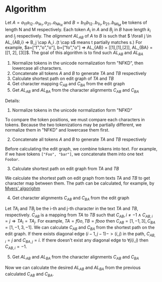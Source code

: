 # Algorithm

Let $A = a_{11}a_{12}..a_{1k_1},a_{21}..a_{Nk_N}$ and $B = b_{11}b_{12}..b_{1l_1},b_{21}..b_{Ml_M}$ be tokens of length N and M respectively. Each token $A_i$ in $A$ and $B_j$ in $B$ have length $k_i$ and $l_j$ respectively.
The *alignment* $AL_{AB}$ of $A$ to $B$ is such that $ \forall j \in AL_{AB,i} => B_j \cap A_i $. ($t \cap s$ means t partially matches s.)
For example, $a=["f","o","o"], b=["fo","o"] => AL_{AB} = [[1],[1],[2]], AL_{BA} = [[1, 2], [3]]$.
The goal of this algorithm is to find such $AL_{AB}$ and $AL_{BA}$

1. Normalize tokens in the unicode normalization form "NFKD", then lowercase all characters.
2. Concatenate all tokens $A$ and $B$ to generate $TA$ and $TB$ respectively
3. Calculate shortest path on edit graph of $TA$ and $TB$
4. Get character mapping $C_{AB}$ and $C_{BA}$ from the edit graph
5. Get $AL_{AB}$ and $AL_{BA}$ from the character alignments $C_{AB}$ and $C_{BA}$

Details:

1. Normalize tokens in the unicode normalization form "NFKD"

To compare the token positions, we must compare each characters in tokens. Because the two tokenizations may be partially different, we normalize them in "NFKD" and lowercase them first.

2. Concatenate all tokens $A$ and $B$ to generate $TA$ and $TB$ respectively 
 
Before calculating the edit graph, we combine tokens into text. For example, if we have tokens `["Foo", "bar"]`, we concatenate them into one text `Foobar`. 

3. Calculate shortest path on edit graph from $TA$ and $TB$

We calculate the shortest path on edit graph from texts $TA$ and $TB$ to get character map between them.  The path can be calculated, for example, by [Myers' algorighm](http://www.xmailserver.org/diff2.pdf)

4. Get character alignments $C_{AB}$ and $C_{BA}$ from the edit graph

Let $TA_i$ and $TB_j$ be the i-th and j-th character in the text $TA$ and $TB$, respectively. $C_{AB}$ is a mapping from $TA$ to $TB$ such that $C_{AB},i \neq -1 \land C_{AB,i} = j \Rightarrow TA_i = TA_j$. For example, $TA = f0o, TB = fboo$ then $C_{AB} = [1,-1,3], C_{BA} = [1,-1,3,-1]$.
We can calculate $C_{AB}$ and $C_{BA}$ from the shortest path on the edit graph. If there exists diagonal edge $(i-1,j-1) -> (i, j)$ in the path, $C_{AB,i} = j$ and $C_{BA,j} = i$. If there doesn't exist any diagonal edge to $\forall j (i, j)$ then $C_{AB,i} = -1$.

5. Get $AL_{AB}$ and $AL_{BA}$ from the character alignments $C_{AB}$ and $C_{BA}$

Now we can calculate the desired $AL_{AB}$ and $AL_{BA}$ from the previous calculated $C_{AB}$ and $C_{BA}$. 